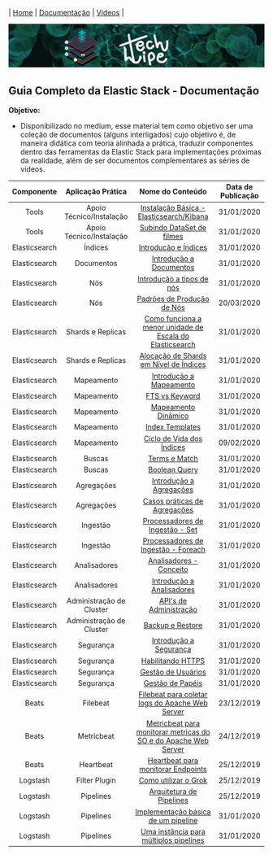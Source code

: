 | [Home](https://techlipe.github.io/Guia-Completo-Elastic-Stack) | [Documentação](https://techlipe.github.io/Guia-Completo-Elastic-Stack/guia-completo) | [Videos](https://techlipe.github.io/Guia-Completo-Elastic-Stack/rasgando-o-bit-com-elastic) | 


![TL](banner-tl.png)

## Guia Completo da Elastic Stack - Documentação

**Objetivo:**

- Disponibilizado no medium, esse material tem como objetivo ser uma coleção de documentos (alguns interligados) cujo objetivo é, de maneira didática com teoria alinhada a prática, traduzir componentes dentro das ferramentas da Elastic Stack para implementações próximas da realidade, além de ser documentos complementares as séries de videos.


| Componente | Aplicação Prática |Nome do Conteúdo	| Data de Publicação
| :---: | :---: | :---: | :---: |
| Tools | Apoio Técnico/Instalação |[Instalação Básica - Elasticsearch/Kibana](https://medium.com/@fqueirooz80/elasticsearch-tudo-que-voc%C3%AA-precisa-saber-sobre-a-ferramenta-de-buscas-da-elastic-apoio-39f6c005c2dd) | 31/01/2020 
| Tools | Apoio Técnico/Instalação |[Subindo DataSet de filmes](https://medium.com/@fqueirooz80/elasticsearch-tudo-que-voc%C3%AA-precisa-saber-sobre-a-ferramenta-de-buscas-da-elastic-apoio-86d0973823d0) | 31/01/2020 
| Elasticsearch | Índices |[Introdução e Índices](https://medium.com/@fqueirooz80/elasticsearch-tudo-que-voc%C3%AA-precisa-saber-sobre-a-ferramenta-de-buscas-da-elastic-parte-1-28a91108c45d) | 31/01/2020   
| Elasticsearch | Documentos |[Introdução a Documentos](https://medium.com/@fqueirooz80/elasticsearch-tudo-que-voc%C3%AA-precisa-saber-sobre-a-ferramenta-de-buscas-da-elastic-parte-2-fc8239b67508) | 31/01/2020
| Elasticsearch | Nós |[Introdução a tipos de nós](https://medium.com/@fqueirooz80/elasticsearch-tudo-que-voc%C3%AA-precisa-saber-sobre-a-ferramenta-de-buscas-da-elastic-parte-4-n%C3%B3s-315e5e5316cc?postPublishedType=initial) | 31/01/2020
| Elasticsearch | Nós |[Padrões de Produção de Nós](https://medium.com/@fqueirooz80/elasticsearch-tudo-que-voc%C3%AA-precisa-saber-sobre-a-ferramenta-de-buscas-da-elastic-parte-4-1-f22b5ca8aa72) | 20/03/2020
| Elasticsearch | Shards e Replicas |[Como funciona a menor unidade de Escala do Elasticsearch](https://medium.com/@fqueirooz80/elasticsearch-tudo-que-voc%C3%AA-precisa-saber-sobre-a-ferramenta-de-buscas-da-elastic-parte-5-73895e0e7e65?postPublishedType=initial) | 31/01/2020
| Elasticsearch | Shards e Replicas |[ Alocação de Shards em Nível de Índices](https://medium.com/@fqueirooz80/elasticsearch-tudo-que-voc%C3%AA-precisa-saber-sobre-a-ferramenta-de-buscas-da-elastic-parte-5-1-7ac9a07a9558) | 31/01/2020
| Elasticsearch | Mapeamento |[Introdução a Mapeamento](https://medium.com/@fqueirooz80/elasticsearch-tudo-que-voc%C3%AA-precisa-saber-sobre-a-ferramenta-de-buscas-da-elastic-parte-6-c31627aa740b) | 31/01/2020
| Elasticsearch | Mapeamento |[FTS vs Keyword](https://medium.com/@fqueirooz80/elasticsearch-tudo-que-voc%C3%AA-precisa-saber-sobre-a-ferramenta-de-buscas-da-elastic-parte-6-1-582332c70d11) | 31/01/2020    
| Elasticsearch | Mapeamento |[Mapeamento Dinâmico](https://medium.com/@fqueirooz80/elasticsearch-tudo-que-voc%C3%AA-precisa-saber-sobre-a-ferramenta-de-buscas-da-elastic-parte-6-2-a1c0effd4dc0) | 31/01/2020
| Elasticsearch | Mapeamento |[Index Templates](https://medium.com/@fqueirooz80/elasticsearch-tudo-que-voc%C3%AA-precisa-saber-sobre-a-ferramenta-de-buscas-da-elastic-parte-6-3-b98f56d04e0) | 31/01/2020    
| Elasticsearch | Mapeamento |[Ciclo de Vida dos Índices](https://medium.com/@fqueirooz80/elasticsearch-tudo-que-voc%C3%AA-precisa-saber-sobre-a-ferramenta-de-buscas-da-elastic-parte-6-4-fc5d0d15aa01) | 09/02/2020
| Elasticsearch | Buscas |[Terms e Match](https://medium.com/@fqueirooz80/elasticsearch-tudo-que-voc%C3%AA-precisa-saber-sobre-a-ferramenta-de-buscas-da-elastic-parte-7-1-3f8772ac1fb4) | 31/01/2020
| Elasticsearch | Buscas |[Boolean Query](https://medium.com/@fqueirooz80/elasticsearch-tudo-que-voc%C3%AA-precisa-saber-sobre-a-ferramenta-de-buscas-da-elastic-parte-7-2-cf559e8ef082) | 31/01/2020
| Elasticsearch | Agregações |[Introdução a Agregações](https://medium.com/@fqueirooz80/elasticsearch-tudo-que-voc%C3%AA-precisa-saber-sobre-a-ferramenta-de-buscas-da-elastic-parte-8-98abcb4335a4?postPublishedType=initial) | 31/01/2020
| Elasticsearch | Agregações |[Casos práticas de Agregações](https://medium.com/@fqueirooz80/elasticsearch-tudo-que-voc%C3%AA-precisa-saber-sobre-a-ferramenta-de-buscas-da-elastic-parte-8-1-a044ec33018d) | 31/01/2020
| Elasticsearch | Ingestão |[Processadores de Ingestão - Set](https://medium.com/@fqueirooz80/elasticsearch-tudo-que-voc%C3%AA-precisa-saber-sobre-a-ferramenta-de-buscas-da-elastic-parte-9-1-6c9e30242d67)| 31/01/2020
| Elasticsearch | Ingestão |[Processadores de Ingestão - Foreach](https://medium.com/@fqueirooz80/elasticsearch-tudo-que-voc%C3%AA-precisa-saber-sobre-a-ferramenta-de-buscas-da-elastic-parte-9-2-d24991f7d366)| 31/01/2020
| Elasticsearch | Analisadores |[Analisadores - Conceito](https://medium.com/@fqueirooz80/elasticsearch-tudo-que-voc%C3%AA-precisa-saber-sobre-a-ferramenta-de-buscas-da-elastic-parte-10-8e34ceb8f5a0)| 31/01/2020
| Elasticsearch | Analisadores |[Introdução a Analisadores](https://medium.com/@fqueirooz80/elasticsearch-tudo-que-voc%C3%AA-precisa-saber-sobre-a-ferramenta-de-buscas-da-elastic-parte-10-1-d95e546eacb1)| 31/01/2020
| Elasticsearch | Administração de Cluster |[API's de Administração](https://medium.com/@fqueirooz80/elasticsearch-tudo-que-voc%C3%AA-precisa-saber-sobre-a-ferramenta-de-buscas-da-elastic-parte-11-33625de341a3)| 31/01/2020
| Elasticsearch | Administração de Cluster |[Backup e Restore](https://medium.com/@fqueirooz80/elasticsearch-tudo-que-voc%C3%AA-precisa-saber-sobre-a-ferramenta-de-buscas-da-elastic-parte-11-1-67585d1c7715)| 31/01/2020
| Elasticsearch | Segurança |[Introdução a Segurança](https://medium.com/@fqueirooz80/elasticsearch-tudo-que-voc%C3%AA-precisa-saber-sobre-a-ferramenta-de-buscas-da-elastic-parte-12-40875483dd7e)| 31/01/2020
| Elasticsearch | Segurança |[Habilitando HTTPS](https://medium.com/@fqueirooz80/elasticsearch-tudo-que-voc%C3%AA-precisa-saber-sobre-a-ferramenta-de-buscas-da-elastic-parte-12-1-954b053f23e5) | 31/01/2020 
| Elasticsearch | Segurança |[Gestão de Usuários](https://medium.com/@fqueirooz80/elasticsearch-tudo-que-voc%C3%AA-precisa-saber-sobre-a-ferramenta-de-buscas-da-elastic-parte-12-2-dce4a4ab89ab) | 31/01/2020
| Elasticsearch | Segurança |[Gestão de Papéis](https://medium.com/@fqueirooz80/elasticsearch-tudo-que-voc%C3%AA-precisa-saber-sobre-a-ferramenta-de-buscas-da-elastic-parte-12-3-980ce64b2554) | 31/01/2020
| Beats | Filebeat |[Filebeat para coletar logs do Apache Web Server](https://medium.com/@fqueirooz80/um-entendimento-justo-e-pr%C3%A1tico-dos-beats-da-elastic-introdu%C3%A7%C3%A3o-e-filebeat-parte-1-c93e8efa3a53) | 23/12/2019
| Beats | Metricbeat |[Metricbeat para monitorar metricas do SO e do Apache Web Server](https://medium.com/@fqueirooz80/um-entendimento-justo-e-pr%C3%A1tico-dos-beats-da-elastic-metricbeat-parte-2-2206646ef21c) | 24/12/2019
| Beats | Heartbeat |[Heartbeat para monitorar Endpoints](https://medium.com/@fqueirooz80/um-entendimento-justo-e-pr%C3%A1tico-dos-beats-da-elastic-heartbeat-parte-3-2c71dbb8c9a3) | 25/12/2019
| Logstash | Filter Plugin |[Como utilizar o Grok](https://medium.com/@fqueirooz80/como-processar-dados-n%C3%A3o-estruturados-utilizando-o-logstash-com-grok-debugger-b6f2edb0eafa) | 25/12/2019
| Logstash | Pipelines |[Arquitetura de Pipelines](https://medium.com/@fqueirooz80/implementando-um-pipeline-no-logstash-parte-1-introdu%C3%A7%C3%A3o-e-arquitetura-de-pipelines-82ab73f54bcc) | 25/12/2019   
| Logstash | Pipelines |[Implementação básica de um pipeline](https://medium.com/@fqueirooz80/implementando-um-pipeline-no-logstash-parte-1-2-implementa%C3%A7%C3%A3o-b%C3%A1sica-7ac0664876ba) | 31/01/2020  
| Logstash | Pipelines |[Uma instância para múltiplos pipelines](https://medium.com/@fqueirooz80/implementando-um-pipeline-no-logstash-parte-1-3-25c09e0d5960) | 31/01/2020
